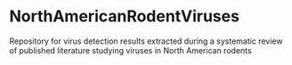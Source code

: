 # NorthAmericanRodentViruses
Repository for virus detection results extracted during a systematic review of published literature studying viruses in North American rodents
